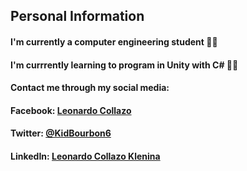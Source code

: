 ## **Personal Information**
#### I'm currently a computer engineering student 👨‍🎓
#### I'm currrently learning to program in Unity with C# :man_technologist:

#### Contact me through my social media:
#### **Facebook**: [Leonardo Collazo](https://www.facebook.com/leonardo.collazo.71)
#### **Twitter**: [@KidBourbon6](https://twitter.com/KidBourbon6)
#### **LinkedIn**: [Leonardo Collazo Klenina](https://www.linkedin.com/in/leonardo-collazo-klenina-aa0270201)
